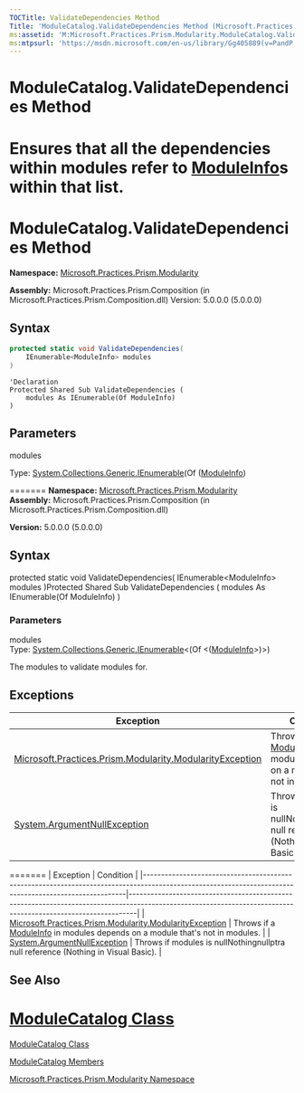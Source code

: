 ```yaml
---
TOCTitle: ValidateDependencies Method
Title: 'ModuleCatalog.ValidateDependencies Method (Microsoft.Practices.Prism.Modularity)'
ms:assetid: 'M:Microsoft.Practices.Prism.Modularity.ModuleCatalog.ValidateDependencies(System.Collections.Generic.IEnumerable{Microsoft.Practices.Prism.Modularity.ModuleInfo})'
ms:mtpsurl: 'https://msdn.microsoft.com/en-us/library/Gg405889(v=PandP.50)'
---
```


# ModuleCatalog.ValidateDependencies Method


Ensures that all the dependencies within modules refer to [ModuleInfo](https://msdn.microsoft.com/en-us/library/microsoft.practices.prism.modularity.moduleinfo(v=pandp.50))s within that list.
=======
ModuleCatalog.ValidateDependencies Method
=============================================


**Namespace:** [Microsoft.Practices.Prism.Modularity](https://msdn.microsoft.com/en-us/library/microsoft.practices.prism.modularity(v=pandp.50))


**Assembly:** Microsoft.Practices.Prism.Composition (in Microsoft.Practices.Prism.Composition.dll) Version: 5.0.0.0 (5.0.0.0)

## Syntax
```c#
protected static void ValidateDependencies(
	IEnumerable<ModuleInfo> modules
)
```
```VB
'Declaration
Protected Shared Sub ValidateDependencies ( 
	modules As IEnumerable(Of ModuleInfo)
)
```
## Parameters

modules 

Type: [System.Collections.Generic.IEnumerable](http://msdn2.microsoft.com/en-us/library/9eekhta0)(Of ([ModuleInfo](https://msdn.microsoft.com/en-us/library/microsoft.practices.prism.modularity.moduleinfo(v=pandp.50)))

=======
**Namespace:** [Microsoft.Practices.Prism.Modularity](https://msdn.microsoft.com/n:microsoft.practices.prism.modularity)
**Assembly:** Microsoft.Practices.Prism.Composition (in Microsoft.Practices.Prism.Composition.dll)

**Version:** 5.0.0.0 (5.0.0.0)

## Syntax


protected static void ValidateDependencies( IEnumerable&lt;ModuleInfo&gt; modules )Protected Shared Sub ValidateDependencies ( modules As IEnumerable(Of ModuleInfo) )

### Parameters

modules  
Type: [System.Collections.Generic.IEnumerable](http://msdn.microsoft.com/en-us/library/9eekhta0)&lt;(Of &lt;([ModuleInfo](https://msdn.microsoft.com/t:microsoft.practices.prism.modularity.moduleinfo)&gt;)&gt;)

The modules to validate modules for.

## Exceptions


| Exception | Condition |
|--|--|
| [Microsoft.Practices.Prism.Modularity.ModularityException](https://msdn.microsoft.com/en-us/library/microsoft.practices.prism.modularity.modularityexception(v=pandp.50)) | Throws if a [ModuleInfo](https://msdn.microsoft.com/en-us/library/microsoft.practices.prism.modularity.moduleinfo(v=pandp.50)) in modules depends on a module that's not in modules. |
| [System.ArgumentNullException](http://msdn2.microsoft.com/en-us/library/27426hcy)                                 | Throws if modules is nullNothingnullptra null reference (Nothing in Visual Basic).                                      |
=======
<span id="exceptionsToggle"></span>
| Exception                                                                                                                                             | Condition                                                                                                                                                    |
|-------------------------------------------------------------------------------------------------------------------------------------------------------|--------------------------------------------------------------------------------------------------------------------------------------------------------------|
| [Microsoft.Practices.Prism.Modularity.ModularityException](https://msdn.microsoft.com/t:microsoft.practices.prism.modularity.modularityexception) | Throws if a [ModuleInfo](https://msdn.microsoft.com/t:microsoft.practices.prism.modularity.moduleinfo) in modules depends on a module that's not in modules. |
| [System.ArgumentNullException](http://msdn.microsoft.com/en-us/library/27426hcy)                                                                 | Throws if modules is nullNothingnullptra null reference (Nothing in Visual Basic).                                                                           |


## See Also


[ModuleCatalog Class](https://msdn.microsoft.com/en-us/library/microsoft.practices.prism.modularity.modulecatalog(v=pandp.50))
=======

[ModuleCatalog Class](https://msdn.microsoft.com/t:microsoft.practices.prism.modularity.modulecatalog)


[ModuleCatalog Members](https://msdn.microsoft.com/en-us/library/microsoft.practices.prism.modularity.modulecatalog_members(v=pandp.50))

[Microsoft.Practices.Prism.Modularity Namespace](https://msdn.microsoft.com/en-us/library/microsoft.practices.prism.modularity(v=pandp.50))
